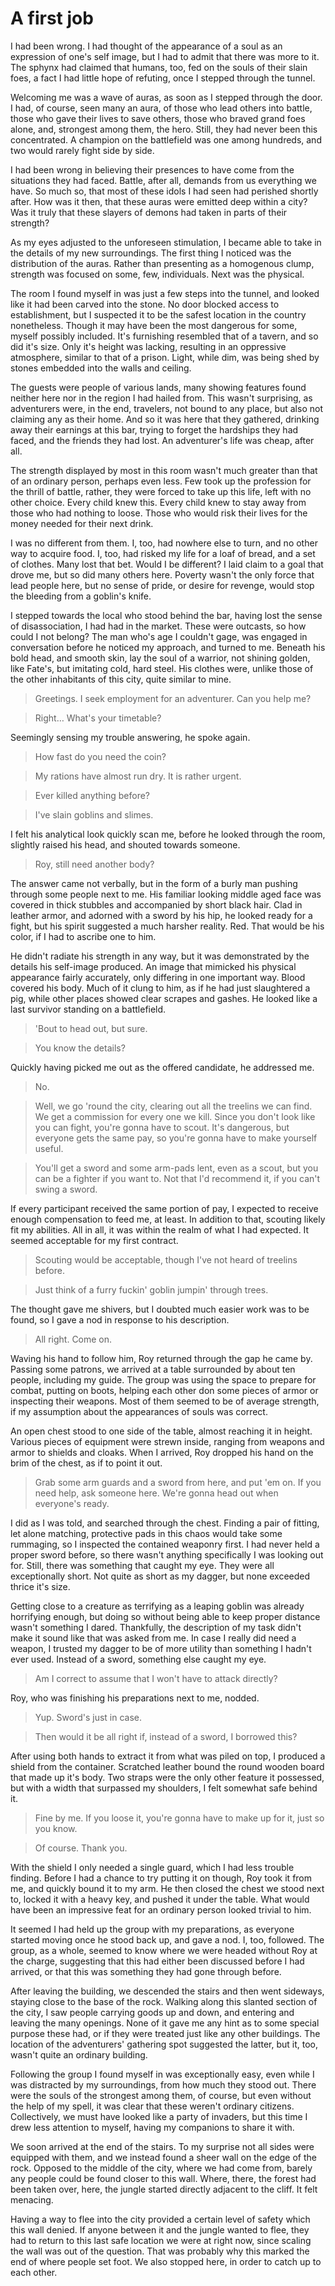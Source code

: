 # A first job

I had been wrong.
I had thought of the appearance of a soul as an expression of one's self image,
but I had to admit that there was more to it.
The sphynx had claimed that humans, too, fed on the souls of their slain foes,
a fact I had little hope of refuting, once I stepped through the tunnel.

Welcoming me was a wave of auras, as soon as I stepped through the door.
I had, of course, seen many an aura, of those who lead others into battle,
those who gave their lives to save others, those who braved grand foes alone,
and, strongest among them, the hero.
Still, they had never been this concentrated.
A champion on the battlefield was one among hundreds,
and two would rarely fight side by side.

I had been wrong in believing their presences
to have come from the situations they had faced.
Battle, after all, demands from us everything we have.
So much so, that most of these idols I had seen had perished shortly after.
How was it then, that these auras were emitted deep within a city?
Was it truly that these slayers of demons had taken in parts of their strength?

As my eyes adjusted to the unforeseen stimulation,
I became able to take in the details of my new surroundings.
The first thing I noticed was the distribution of the auras.
Rather than presenting as a homogenous clump,
strength was focused on some, few, individuals.
Next was the physical.

The room I found myself in was just a few steps into the tunnel,
and looked like it had been carved into the stone.
No door blocked access to establishment,
but I suspected it to be the safest location in the country nonetheless.
Though it may have been the most dangerous for some, myself possibly included.
It's furnishing resembled that of a tavern, and so did it's size.
Only it's height was lacking,
resulting in an oppressive atmosphere, similar to that of a prison.
Light, while dim, was being shed by stones embedded into the walls and ceiling.

The guests were people of various lands,
many showing features found neither here nor in the region I had hailed from.
This wasn't surprising, as adventurers were, in the end, travelers,
not bound to any place, but also not claiming any as their home.
And so it was here that they gathered, drinking away their earnings at this bar,
trying to forget the hardships they had faced, and the friends they had lost.
An adventurer's life was cheap, after all.

The strength displayed by most in this room wasn't much
greater than that of an ordinary person, perhaps even less.
Few took up the profession for the thrill of battle, rather,
they were forced to take up this life, left with no other choice.
Every child knew this.
Every child knew to stay away from those who had nothing to loose.
Those who would risk their lives for the money needed for their next drink.

I was no different from them.
I, too, had nowhere else to turn, and no other way to acquire food.
I, too, had risked my life for a loaf of bread, and a set of clothes.
Many lost that bet. Would I be different?
I laid claim to a goal that drove me, but so did many others here.
Poverty wasn't the only force that lead people here,
but no sense of pride, or desire for revenge,
would stop the bleeding from a goblin's knife.

I stepped towards the local who stood behind the bar,
having lost the sense of disassociation, I had had in the market.
These were outcasts, so how could I not belong?
The man who's age I couldn't gage,
was engaged in conversation before he noticed my approach, and turned to me.
Beneath his bold head, and smooth skin, lay the soul of a warrior,
not shining golden, like Fate's, but imitating cold, hard steel.
His clothes were, unlike those of the other inhabitants of this city,
quite similar to mine.

> Greetings. I seek employment for an adventurer. Can you help me?

> Right… What's your timetable?

Seemingly sensing my trouble answering, he spoke again.

> How fast do you need the coin?

> My rations have almost run dry. It is rather urgent.

> Ever killed anything before?

> I've slain goblins and slimes.

I felt his analytical look quickly scan me, before he looked through the room,
slightly raised his head, and shouted towards someone.

> Roy, still need another body?

The answer came not verbally, but in the form of a burly man
pushing through some people next to me.
His familiar looking middle aged face was covered in thick stubbles
and accompanied by short black hair.
Clad in leather armor, and adorned with a sword by his hip,
he looked ready for a fight, but his spirit suggested a much harsher reality.
Red. That would be his color, if I had to ascribe one to him.

He didn't radiate his strength in any way,
but it was demonstrated by the details his self-image produced.
An image that mimicked his physical appearance fairly accurately,
only differing in one important way. Blood covered his body.
Much of it clung to him, as if he had just slaughtered a pig,
while other places showed clear scrapes and gashes.
He looked like a last survivor standing on a battlefield.

> 'Bout to head out, but sure.

> You know the details?

Quickly having picked me out as the offered candidate, he addressed me.

> No.

> Well, we go 'round the city, clearing out all the treelins we can find.
> We get a commission for every one we kill.
> Since you don't look like you can fight, you're gonna have to scout.
> It's dangerous, but everyone gets the same pay,
> so you're gonna have to make yourself useful.

> You'll get a sword and some arm-pads lent, even as a scout,
> but you can be a fighter if you want to.
> Not that I'd recommend it, if you can't swing a sword.

If every participant received the same portion of pay,
I expected to receive enough compensation to feed me, at least.
In addition to that, scouting likely fit my abilities.
All in all, it was within the realm of what I had expected.
It seemed acceptable for my first contract.

> Scouting would be acceptable, though I've not heard of treelins before.

> Just think of a furry fuckin' goblin jumpin' through trees.

The thought gave me shivers, but I doubted much easier work was to be found,
so I gave a nod in response to his description.

> All right. Come on.

Waving his hand to follow him, Roy returned through the gap he came by.
Passing some patrons, we arrived at a table surrounded by about ten people,
including my guide.
The group was using the space to prepare for combat, putting on boots,
helping each other don some pieces of armor or inspecting their weapons.
Most of them seemed to be of average strength,
if my assumption about the appearances of souls was correct.

An open chest stood to one side of the table, almost reaching it in height.
Various pieces of equipment were strewn inside,
ranging from weapons and armor to shields and cloaks.
When I arrived, Roy dropped his hand on the brim of the chest,
as if to point it out.

> Grab some arm guards and a sword from here, and put 'em on.
> If you need help, ask someone here.
> We're gonna head out when everyone's ready.

I did as I was told, and searched through the chest.
Finding a pair of fitting, let alone matching, protective pads in this chaos
would take some rummaging, so I inspected the contained weaponry first.
I had never held a proper sword before,
so there wasn't anything specifically I was looking out for.
Still, there was something that caught my eye.
They were all exceptionally short.
Not quite as short as my dagger, but none exceeded thrice it's size.

Getting close to a creature as terrifying as a leaping goblin
was already horrifying enough, but doing so
without being able to keep proper distance wasn't something I dared.
Thankfully, the description of my task didn't make it sound like
that was asked from me.
In case I really did need a weapon,
I trusted my dagger to be of more utility than something I hadn't ever used.
Instead of a sword, something else caught my eye.

> Am I correct to assume that I won't have to attack directly?

Roy, who was finishing his preparations next to me, nodded.

> Yup. Sword's just in case.

> Then would it be all right if, instead of a sword, I borrowed this?

After using both hands to extract it from what was piled on top,
I produced a shield from the container.
Scratched leather bound the round wooden board that made up it's body.
Two straps were the only other feature it possessed,
but with a width that surpassed my shoulders, I felt somewhat safe behind it.

> Fine by me.
> If you loose it, you're gonna have to make up for it, just so you know.

> Of course. Thank you.

With the shield I only needed a single guard, which I had less trouble finding.
Before I had a chance to try putting it on though, Roy took it from me,
and quickly bound it to my arm.
He then closed the chest we stood next to,
locked it with a heavy key, and pushed it under the table.
What would have been an impressive feat
for an ordinary person looked trivial to him.

It seemed I had held up the group with my preparations,
as everyone started moving once he stood back up, and gave a nod.
I, too, followed.
The group, as a whole,
seemed to know where we were headed without Roy at the charge,
suggesting that this had either been discussed before I had arrived,
or that this was something they had gone through before.

After leaving the building, we descended the stairs and then went sideways,
staying close to the base of the rock.
Walking along this slanted section of the city,
I saw people carrying goods up and down,
and entering and leaving the many openings.
None of it gave me any hint as to some special purpose these had,
or if they were treated just like any other buildings.
The location of the adventurers' gathering spot suggested the latter,
but it, too, wasn't quite an ordinary building.

Following the group I found myself in was exceptionally easy,
even while I was distracted by my surroundings,
from how much they stood out.
There were the souls of the strongest among them, of course,
but even without the help of my spell,
it was clear that these weren't ordinary citizens.
Collectively, we must have looked like a party of invaders,
but this time I drew less attention to myself,
having my companions to share it with.

We soon arrived at the end of the stairs.
To my surprise not all sides were equipped with them,
and we instead found a sheer wall on the edge of the rock.
Opposed to the middle of the city, where we had come from,
barely any people could be found closer to this wall.
Where, there, the forest had been taken over,
here, the jungle started directly adjacent to the cliff.
It felt menacing.

Having a way to flee into the city provided a certain level of safety
which this wall denied.
If anyone between it and the jungle wanted to flee,
they had to return to this last safe location we were at right now,
since scaling the wall was out of the question.
That was probably why this marked the end of where people set foot.
We also stopped here, in order to catch up to each other.



